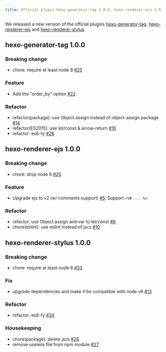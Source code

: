 ```yaml
---
title: Official plugin hexo-generator-tag 1.0.0, hexo-renderer-ejs 1.0.0 & hexo-renderer-stylus 1.0.0 released
---
```


We released a new version of the official plugins [hexo-generator-tag], [hexo-renderer-ejs] and [hexo-renderer-stylus].

## hexo-generator-tag 1.0.0

### Breaking change
-  chore: require at least node 8 [#25]

### Feature
- Add the "order_by" option [#22]

### Refactor
- refactor(package): use Object.assign instead of object-assign package [#14]
- refactor(ES2015): use let/const & arrow-return [#16]
- refactor: es6-fy [#26](https://github.com/hexojs/hexo-generator-tag/pull/26)

## hexo-renderer-ejs 1.0.0

### Breaking change
- chore: drop node 6 [#20]

### Feature
- Upgrade ejs to v2 (w/ comments support) [#5]. Support `<%# ... %>`.

### Refactor
- refactor: use Object.assign and var to let/const [#8]
- chore(eslint): use eslint instead of jscs [#10]

## hexo-renderer-stylus 1.0.0

### Breaking change
- chore: require at least node 8 [#33]

### Fix
- upgrade dependencies and make it be compatible with node v6 [#13]

### Refactor
- refactor: es6-fy [#34]

### Housekeeping
- chore(package): delete jscs [#26](https://github.com/hexojs/hexo-renderer-stylus/pull/26)
- remove useless file from npm module [#27]

[hexo-generator-tag]: https://github.com/hexojs/hexo-generator-tag
[hexo-renderer-ejs]: https://github.com/hexojs/hexo-renderer-ejs
[hexo-renderer-stylus]: https://github.com/hexojs/hexo-renderer-stylus

[#25]: https://github.com/hexojs/hexo-generator-tag/pull/25
[#22]: https://github.com/hexojs/hexo-generator-tag/pull/22
[#14]: https://github.com/hexojs/hexo-generator-tag/pull/14
[#16]: https://github.com/hexojs/hexo-generator-tag/pull/16
[#97]: https://github.com/hexojs/hexo-generator-tag/pull/97
[#104]: https://github.com/hexojs/hexo-generator-tag/pull/104

[#20]: https://github.com/hexojs/hexo-renderer-ejs/pull/20
[#5]: https://github.com/hexojs/hexo-renderer-ejs/pull/5
[#8]: https://github.com/hexojs/hexo-renderer-ejs/pull/8
[#10]: https://github.com/hexojs/hexo-renderer-ejs/pull/10

[#33]: https://github.com/hexojs/hexo-renderer-stylus/pull/33
[#13]: https://github.com/hexojs/hexo-renderer-stylus/pull/13
[#34]: https://github.com/hexojs/hexo-renderer-stylus/pull/34
[#27]: https://github.com/hexojs/hexo-renderer-stylus/pull/27
